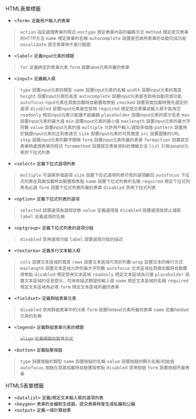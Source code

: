 HTML表單標籤
- `<form>` <small>定義用戶輸入的表單</small>

>`action` <small>指定處理表單的程式</small>
>`enctype` <small>規定表單內容的編碼方式</small>
>`method` <small>規定提交表單的HTTP方法</small>
>`name` <small>規定表單的名稱</small>
>`autocomplete` <small>設置是否啟用表單的自動完成功能</small>
>`novalidate` <small>提交表單時不進行驗證</small>
- `<label>` <small>定義input元素的標題</small>

>`for` <small>定義綁定的表單元素</small>
>`form` <small>設置label元素所屬的表單</small>
- `<input>` <small>定義輸入框</small>

>`type` <small>設置input元素的類型</small>
>`name` <small>設置input元素的名稱</small>
>`width` <small>設置input元素的寬度</small>
>`height` <small>設置input元素的高度</small>
>`autocomplete` <small>設置input元素是否啟用自動完成功能</small>
>`autofocus` <small>input元素在頁面加載時自動獲取焦點</small>
>`checked` <small>設置頁面加載時預先選定的選項</small>
>`disabled` <small>設置input元素是否禁用</small>
>`required` <small>規定提交表單前輸入框不能為空</small>
>`readonly` <small>規定input元素只能讀不能編輯</small>
>`placeholder` <small>設置input元素的提示信息</small>
>`max` <small>設置input元素的最大值</small>
>`min` <small>設置input元素的最小值</small>
>`maxlength` <small>設置input元素的最大字符數</small>
>`value` <small>設置input元素的值</small>
>`multiple` <small>允許用戶輸入/選取多個值</small>
>`pattern` <small>設置用於驗證input元素的正則表達式</small>
>`size` <small>設置input元素的可見寬度</small>
>`src` <small>設置圖像的URL</small>
>`step` <small>設置input元素的數字間隔</small>
>`form` <small>設置input元素所屬的表單</small>
>`formaction` <small>設置提交表單時處理表單的程式</small>
>`formmethod` <small>設置提交表單資料的傳輸方法</small>
>`list` <small>引用datalist元素的下拉式列表</small>
- `<select>` <small>定義下拉式選項列表</small>

>`multiple` <small>可選擇多個選項</small>
>`size` <small>設置下拉式選項列表可見的選項數目</small>
>`autofocus` <small>下拉式列表在頁面加載時自動獲取焦點</small>
>`name` <small>設置下拉式列表的名稱</small>
>`required` <small>規定下拉式列表為必選</small>
>`form` <small>設置下拉式列表所屬的表單</small>
>`disabled` <small>禁用下拉式列表</small>
- `<option>` <small>定義下拉式列表的選項</small>

>`selected` <small>設置選項為選取狀態</small>
>`value` <small>定義選項值</small>
>`disabled` <small>設置選項為禁止選取</small>
>`label` <small>定義選項的名稱</small>
- `<optgroup>` <small>定義下拉式列表的選項分組</small>

>`disabled` <small>禁用選項分組</small>
>`label` <small>設置選項分組的描述</small>
- `<textarea>` <small>定義多行文本輸入框</small>

>`cols` <small>設置文本區域的寬度</small>
>`rows` <small>設置文本區域可見的列數</small>
>`wrap` <small>設置文本的換行方式</small>
>`maxlength` <small>設置文本區域允許的最大字符數</small>
>`autofocus` <small>文本區域在頁面加載時自動獲得焦點</small>
>`disabled` <small>規定禁用文本區域</small>
>`readonly` <small>規定文本區域為只讀</small>
>`placeholder` <small>設置文本區域的信息提示，可用來描述期望的輸入值</small>
>`name` <small>規定文本區域的名稱</small>
>`required` <small>規定文本區域為必填</small>
>`form` <small>規定文本區域所屬的表單</small>
- `<fieldset>` <small>定義群組表單元素</small>

>`disabled` <small>禁用群組表單中的元素</small>
>`form` <small>設置fieldset元素所屬的表單</small>
>`name` <small>定義fieldset元素的名稱</small>
- `<legend>` <small>定義群組表單元素的標題</small>

><s>`align` <small>定義標題的對齊方式</small></s>
- `<button>` <small>定義點擊按鈕</small>

>`type` <small>設置按鈕的類型</small>
>`name` <small>設置按鈕的名稱</small>
>`value` <small>設置按鈕的顯示名稱/初始值</small>
>`autofocus` <small>按鈕在頁面加載時自動獲取焦點</small>
>`disabled` <small>禁用按鈕</small>
>`form` <small>設置按鈕所屬表單</small>

HTML5表單標籤
- `<datalist>` <small>定義/規定文本輸入框的選項列表</small>
- `<keygen>` <small>表單的金鑰對生成器，提交表單時會生成私鑰和公鑰</small>
- `<output>` <small>定義一個計算結果</small>